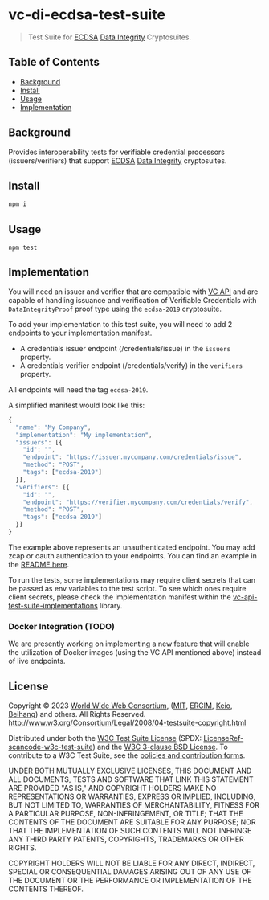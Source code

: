 # vc-di-ecdsa-test-suite

> Test Suite for [ECDSA](https://www.w3.org/TR/vc-di-ecdsa/)
  [Data Integrity](https://w3c.github.io/vc-data-integrity/) Cryptosuites.

## Table of Contents

- [Background](#background)
- [Install](#install)
- [Usage](#usage)
- [Implementation](#implementation)

## Background
Provides interoperability tests for verifiable credential processors
(issuers/verifiers) that support [ECDSA](https://www.w3.org/TR/vc-di-ecdsa/)
[Data Integrity](https://w3c.github.io/vc-data-integrity/) cryptosuites.

## Install

```js
npm i
```

## Usage

```
npm test
```

## Implementation

You will need an issuer and verifier that are compatible with [VC API](https://w3c-ccg.github.io/vc-api/)
and are capable of handling issuance and verification of Verifiable Credentials
with `DataIntegrityProof` proof type using the `ecdsa-2019` cryptosuite.

To add your implementation to this test suite, you will need to add 2 endpoints
to your implementation manifest.
- A credentials issuer endpoint (/credentials/issue) in the `issuers` property.
- A credentials verifier endpoint (/credentials/verify) in the `verifiers` property.

All endpoints will need the tag `ecdsa-2019`.

A simplified manifest would look like this:

```js
{
  "name": "My Company",
  "implementation": "My implementation",
  "issuers": [{
    "id": "",
    "endpoint": "https://issuer.mycompany.com/credentials/issue",
    "method": "POST",
    "tags": ["ecdsa-2019"]
  }],
  "verifiers": [{
    "id": "",
    "endpoint": "https://verifier.mycompany.com/credentials/verify",
    "method": "POST",
    "tags": ["ecdsa-2019"]
  }]
}
```

The example above represents an unauthenticated endpoint. You may add zcap or
oauth authentication to your endpoints. You can find an example in the
[README here](https://github.com/w3c-ccg/vc-api-test-suite-implementations#adding-a-new-implementation).

To run the tests, some implementations may require client secrets that can be
passed as env variables to the test script. To see which ones require client
secrets, please check the implementation manifest within the
[vc-api-test-suite-implementations](https://github.com/w3c-ccg/vc-api-test-suite-implementations/tree/main/implementations) library.

### Docker Integration (TODO)

We are presently working on implementing a new feature that will enable the
utilization of Docker images (using the VC API mentioned above) instead of
live endpoints.

## License

Copyright © 2023 [World Wide Web Consortium](http://www.w3.org/), ([MIT](http://www.csail.mit.edu/), [ERCIM](http://www.ercim.org/), [Keio](http://www.keio.ac.jp/), [Beihang](http://ev.buaa.edu.cn/)) and others. All Rights Reserved. <http://www.w3.org/Consortium/Legal/2008/04-testsuite-copyright.html>

Distributed under both the [W3C Test Suite License](https://www.w3.org/Consortium/Legal/2008/04-testsuite-license) (SPDX: [LicenseRef-scancode-w3c-test-suite](https://scancode-licensedb.aboutcode.org/w3c-test-suite.html)) and the [W3C 3-clause BSD License](https://www.w3.org/Consortium/Legal/2008/03-bsd-license). To contribute to a W3C Test Suite, see the [policies and contribution forms](https://www.w3.org/2004/10/27-testcases).

UNDER BOTH MUTUALLY EXCLUSIVE LICENSES, THIS DOCUMENT AND ALL DOCUMENTS, TESTS AND SOFTWARE THAT LINK THIS STATEMENT ARE PROVIDED "AS IS," AND COPYRIGHT HOLDERS MAKE NO REPRESENTATIONS OR WARRANTIES, EXPRESS OR IMPLIED, INCLUDING, BUT NOT LIMITED TO, WARRANTIES OF MERCHANTABILITY, FITNESS FOR A PARTICULAR PURPOSE, NON-INFRINGEMENT, OR TITLE; THAT THE CONTENTS OF THE DOCUMENT ARE SUITABLE FOR ANY PURPOSE; NOR THAT THE IMPLEMENTATION OF SUCH CONTENTS WILL NOT INFRINGE ANY THIRD PARTY PATENTS, COPYRIGHTS, TRADEMARKS OR OTHER RIGHTS.

COPYRIGHT HOLDERS WILL NOT BE LIABLE FOR ANY DIRECT, INDIRECT, SPECIAL OR CONSEQUENTIAL DAMAGES ARISING OUT OF ANY USE OF THE DOCUMENT OR THE PERFORMANCE OR IMPLEMENTATION OF THE CONTENTS THEREOF.
